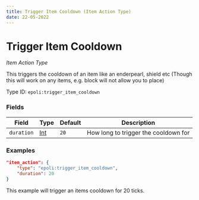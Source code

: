 ```yaml
---
title: Trigger Item Cooldown (Item Action Type)
date: 22-05-2022
---
```

# Trigger Item Cooldown
_Item Action Type_

This triggers the cooldown of an item like an enderpearl, shield etc (Though this will work on any items, e.g. block will not allow you to place)

Type ID: `epoli:trigger_item_cooldown`


### Fields
Field  | Type | Default | Description
-------|------|---------|-------------
`duration` | [Int](int.md) | `20` | How long to trigger the cooldown for

### Examples

```json
"item_action": {
	"type": "epoli:trigger_item_cooldown",
	"duration": 20
}
```
This example will trigger an items cooldown for 20 ticks.